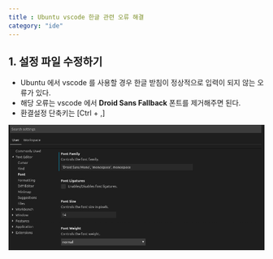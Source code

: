 ```yaml
---
title : Ubuntu vscode 한글 관련 오류 해결
category: "ide"
---
```



## 1. 설정 파일 수정하기

- Ubuntu 에서 vscode 를 사용할 경우 한글 받침이 정상적으로 입력이 되지 않는 오류가 있다.
- 해당 오류는 vscode 에서 **Droid Sans Fallback** 폰트를 제거해주면 된다.
- 환결설정 단축키는 [Ctrl + ,]

![fontRemove](font-remove.png)

